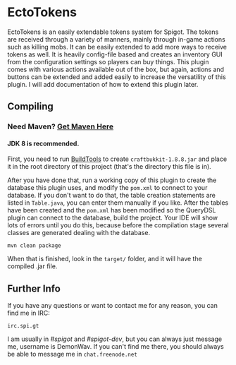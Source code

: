 EctoTokens
==========

EctoTokens is an easily extendable tokens system for Spigot. The tokens are received through a variety of manners,
mainly through in-game actions such as killing mobs. It can be easily extended to add more ways to receive tokens as
well. It is heavily config-file based and creates an inventory GUI from the configuration settings so players can buy
things. This plugin comes with various actions available out of the box, but again, actions and buttons can be extended
and added easily to increase the versatility of this plugin. I will add documentation of how to extend this plugin
later.

Compiling
---------

### Need Maven? [Get Maven Here](http://maven.apache.org/download.cgi)

#### JDK 8 is recommended.

First, you need to run [BuildTools](https://www.spigotmc.org/wiki/buildtools/) to create `craftbukkit-1.8.8.jar` and
place it in the root directory of this project (that's the directory this file is in).

After you have done that, run a working copy of this plugin to create the database this plugin uses, and modify the
`pom.xml` to connect to your database. If you don't want to do that, the table creation statements are listed in
`Table.java`, you can enter them manually if you like. After the tables have been created and the `pom.xml` has been
modified so the QueryDSL plugin can connect to the database, build the project. Your IDE will show lots of errors until
you do this, because before the compilation stage several classes are generated dealing with the database.

`mvn clean package`

When that is finished, look in the `target/` folder, and it will have the compiled .jar file.

Further Info
------------

If you have any questions or want to contact me for any reason, you can find me in IRC:

`irc.spi.gt`

I am usually in *#spigot* and *#spigot-dev*, but you can always just message me, username is DemonWav.
If you can't  find me there, you should always be able to message me in `chat.freenode.net`
